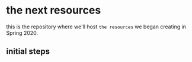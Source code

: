 # the next resources

this is the repository where we'll host `the resources` we began creating in Spring 2020.

## initial steps



